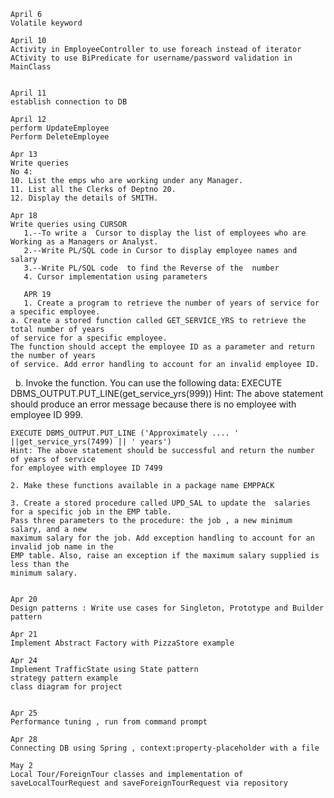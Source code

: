 
	April 6
	Volatile keyword

	April 10
	Activity in EmployeeController to use foreach instead of iterator
	ACtivity to use BiPredicate for username/password validation in MainClass

	
	April 11
	establish connection to DB
	
	April 12
	perform UpdateEmployee
	Perform DeleteEmployee
	
	Apr 13
	Write queries
	No 4:
	10. List the emps who are working under any Manager.
	11. List all the Clerks of Deptno 20.
	12. Display the details of SMITH.
	
	Apr 18
	Write queries using CURSOR
       1.--To write a  Cursor to display the list of employees who are Working as a Managers or Analyst.
       2.--Write PL/SQL code in Cursor to display employee names and salary
       3.--Write PL/SQL code  to find the Reverse of the  number
       4. Cursor implementation using parameters
       
       APR 19
       1. Create a program to retrieve the number of years of service for a specific employee.
	a. Create a stored function called GET_SERVICE_YRS to retrieve the total number of years
	of service for a specific employee.
	The function should accept the employee ID as a parameter and return the number of years
	of service. Add error handling to account for an invalid employee ID.
 
	b. Invoke the function. You can use the following data:
	EXECUTE DBMS_OUTPUT.PUT_LINE(get_service_yrs(999))
	Hint: The above statement should produce an error message because there is no employee
	with employee ID 999.

	EXECUTE DBMS_OUTPUT.PUT_LINE ('Approximately .... ' ||get_service_yrs(7499) || ' years')
	Hint: The above statement should be successful and return the number of years of service
	for employee with employee ID 7499

	2. Make these functions available in a package name EMPPACK

	3. Create a stored procedure called UPD_SAL to update the  salaries
	for a specific job in the EMP table.
	Pass three parameters to the procedure: the job , a new minimum salary, and a new
	maximum salary for the job. Add exception handling to account for an invalid job name in the
	EMP table. Also, raise an exception if the maximum salary supplied is less than the
	minimum salary.


	Apr 20
	Design patterns : Write use cases for Singleton, Prototype and Builder pattern
	
	Apr 21
	Implement Abstract Factory with PizzaStore example
	
	Apr 24
	Implement TrafficState using State pattern
	strategy pattern example
	class diagram for project


	Apr 25
	Performance tuning , run from command prompt
	
	Apr 28
	Connecting DB using Spring , context:property-placeholder with a file 
	
	May 2
	Local Tour/ForeignTour classes and implementation of saveLocalTourRequest and saveForeignTourRequest via repository
